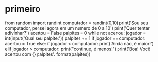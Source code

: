 # primeiro
from random import randint
computador = randint(0,10)
print('Sou seu computador, pensei agora em um número de 0 a 10')
print('Quer tentar adivinhar?')
acertou = False
palpites = 0
while not acertou:
  jogador = int(input('Qual seu palpite:'))
  palpites += 1
  if jogador == computador:
    acertou = True
  else:
    if jogador < computador:
      print('Ainda não, é maior!')
    elif jogador > computador:
      print("continue, é menos!")
print('Boa! Você acertou com {} palpites'. format(palpites))
